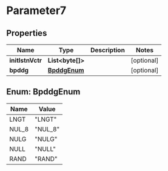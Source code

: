 

# Parameter7

## Properties

Name | Type | Description | Notes
------------ | ------------- | ------------- | -------------
**initlstnVctr** | **List&lt;byte[]&gt;** |  |  [optional]
**bpddg** | [**BpddgEnum**](#BpddgEnum) |  |  [optional]



## Enum: BpddgEnum

Name | Value
---- | -----
LNGT | &quot;LNGT&quot;
NUL_8 | &quot;NUL_8&quot;
NULG | &quot;NULG&quot;
NULL | &quot;NULL&quot;
RAND | &quot;RAND&quot;



